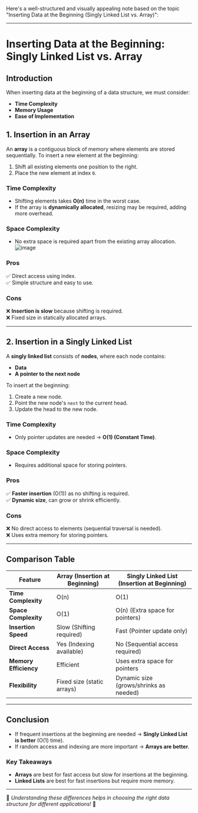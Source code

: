 Here's a well-structured and visually appealing note based on the topic "Inserting Data at the Beginning (Singly Linked List vs. Array)":

---

# **Inserting Data at the Beginning: Singly Linked List vs. Array**

## **Introduction**
When inserting data at the beginning of a data structure, we must consider:
- **Time Complexity**
- **Memory Usage**
- **Ease of Implementation**

## **1. Insertion in an Array**
An **array** is a contiguous block of memory where elements are stored sequentially. To insert a new element at the beginning:
1. Shift all existing elements one position to the right.
2. Place the new element at index `0`.

### **Time Complexity**
- Shifting elements takes **O(n)** time in the worst case.
- If the array is **dynamically allocated**, resizing may be required, adding more overhead.

### **Space Complexity**
- No extra space is required apart from the existing array allocation.
![image](https://github.com/user-attachments/assets/5752f50e-3625-4196-b301-8c2c3f226904)

### **Pros**
✅ Direct access using index.  
✅ Simple structure and easy to use.

### **Cons**
❌ **Insertion is slow** because shifting is required.  
❌ Fixed size in statically allocated arrays.

---

## **2. Insertion in a Singly Linked List**
A **singly linked list** consists of **nodes**, where each node contains:
- **Data**
- **A pointer to the next node**

To insert at the beginning:
1. Create a new node.
2. Point the new node's `next` to the current head.
3. Update the head to the new node.

### **Time Complexity**
- Only pointer updates are needed → **O(1) (Constant Time)**.

### **Space Complexity**
- Requires additional space for storing pointers.

### **Pros**
✅ **Faster insertion** (O(1)) as no shifting is required.  
✅ **Dynamic size**, can grow or shrink efficiently.  

### **Cons**
❌ No direct access to elements (sequential traversal is needed).  
❌ Uses extra memory for storing pointers.  

---

## **Comparison Table**
| Feature                | Array (Insertion at Beginning) | Singly Linked List (Insertion at Beginning) |
|------------------------|------------------------------|---------------------------------------------|
| **Time Complexity**    | O(n)                         | O(1)                                      |
| **Space Complexity**   | O(1)                         | O(n) (Extra space for pointers)          |
| **Insertion Speed**    | Slow (Shifting required)     | Fast (Pointer update only)                |
| **Direct Access**      | Yes (Indexing available)     | No (Sequential access required)           |
| **Memory Efficiency**  | Efficient                    | Uses extra space for pointers             |
| **Flexibility**        | Fixed size (static arrays)   | Dynamic size (grows/shrinks as needed)    |

---

## **Conclusion**
- If frequent insertions at the beginning are needed → **Singly Linked List is better** (O(1) time).
- If random access and indexing are more important → **Arrays are better**.

### **Key Takeaways**
- **Arrays** are best for fast access but slow for insertions at the beginning.
- **Linked Lists** are best for fast insertions but require more memory.

---

🔹 *Understanding these differences helps in choosing the right data structure for different applications!* 🚀
